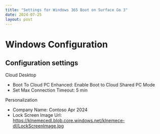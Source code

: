 ```yaml
---
title: "Settings for Windows 365 Boot on Surface Go 3"
date: 2024-07-25
layout: post
---
```



# Windows Configuration 
## Configuration settings

Cloud Desktop
- Boot To Cloud PC Enhanced: Enable Boot to Cloud Shared PC Mode
- Set Max Connection Timeout: 5 min


Personalization
- Company Name: Contoso Apr 2024
- Lock Screen Image Url: https://klnemecedl.blob.core.windows.net/klnemece-dl/LockScreenImage.jpg
